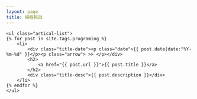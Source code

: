 ```yaml
---
layout: page
title: 编程挑战
---
```


<div class="index-content blog">
   
    <ul class="artical-list">
    {% for post in site.tags.programing %}
        <li>
            <div class="title-date"><p class="date">{{ post.date|date:"%Y-%m-%d" }}</p><p class="arrow"> >> </p></div>
            <h2>
                <a href="{{ post.url }}">{{ post.title }}</a>
            </h2>
            <div class="title-desc">{{ post.description }}</div>
        </li>
    {% endfor %}
    </ul>
</div>